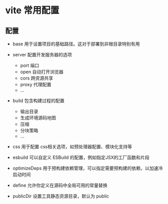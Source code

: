 # vite 常用配置

## 配置

+ base 用于设置项目的基础路径。这对于部署到非根目录特别有用
+ server 配置开发服务器的选项

  + port 端口
  + open 自动打开浏览器
  + cors 跨资源共享
  + proxy 代理配置
  + ...

+ build 包含构建过程的配置

  + 输出目录
  + 生成环境源码地图
  + 压缩
  + 分块策略
  + ...

+ css 用于配置 css相关选项，如预处理器配置、模块化支持等
+ esbuild 可以自定义 ESBuild 的配置，例如指定JSX的工厂函数和片段
+ optimizeDeps 用于预构建依赖管理，可以指定需要预构建的依赖，以加速冷启动时间
+ define 允许你定义在源码中全局可用的常量替换
+ publicDir 设置工具静态资源目录，默认为 public

